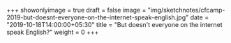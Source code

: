+++
showonlyimage = true
draft = false
image = "img/sketchnotes/cfcamp-2019-but-doesnt-everyone-on-the-internet-speak-english.jpg"
date = "2019-10-18T14:00:00+05:30"
title = "But doesn't everyone on the internet speak English?"
weight = 0
+++


